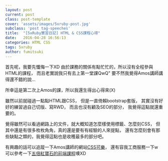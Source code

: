 ```yaml
---
layout: post
current: post
class: post-template
cover: 'assets/images/5xruby-post.jpg'
subclass: 'post tag-speeches'
title:  "[5xRuby實習日記] HTML & CSS課程心得"
date:   2016-04-28 16:56:13 
categories: HTML CSS
tags: 5xruby
author: fumitsuki
---
```

首先呢，我要先懺悔一下XD
由於課務的關係有點忙忙的，所以沒有全程參與HTML的課程，
而且老實說我只有去上第一堂課QwQ"
要不然我覺得Amos講師講得還不錯的說...

所幸這是第二次上Amos的課，所以我還生得出心得來(X)

雖然以前就碰過一點點HTML跟CSS，
但是一直倚賴bootstrap套版，
其實沒有好好的練習過自己切版、寫RWD，
而且也沒有顧及SEO的部分，
我覺得這點就還重要的。

覺得雖然可以看過網路上的文件，就大概知道怎麼樣使用標籤、怎麼刻CSS，
但其中還是有很多枚枚角角，真的還是要有有經驗的人來提點，
還有怎麼刻會有那些缺點之類的，我覺得這點也是收穫最多的部分吧。

有興趣的話可以追蹤一下Amos講師的網站[CSS可樂]，
還有容我工商服務一下w 可以參考一下[五倍紅寶石的前端課程]噢XD

[CSS可樂]: csscoke.com
[五倍紅寶石的前端課程]: https://5xruby.tw/talks?category=front-end
